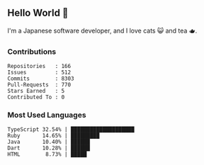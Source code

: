## Hello World 👋

I'm a Japanese software developer, and I love cats 😺 and tea 🫖.

### Contributions

    Repositories   : 166
    Issues         : 512
    Commits        : 8303
    Pull-Requests  : 770
    Stars Earned   : 5
    Contributed To : 0

### Most Used Languages

    TypeScript 32.54% | ████████████████████
    Ruby       14.65% | █████████
    Java       10.40% | ██████
    Dart       10.28% | ██████
    HTML        8.73% | █████
